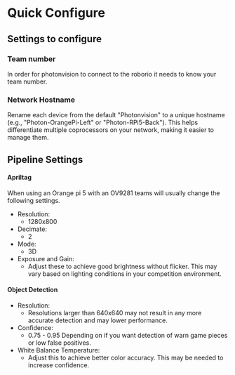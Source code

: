 # Quick Configure

## Settings to configure

### Team number

In order for photonvision to connect to the roborio it needs to know your team number.

### Network Hostname

Rename each device from the default "Photonvision" to a unique hostname (e.g., "Photon-OrangePi-Left" or "Photon-RPi5-Back"). This helps differentiate multiple coprocessors on your network, making it easier to manage them.

## Pipeline Settings

#### Apriltag

When using an Orange pi 5 with an OV9281 teams will usually change the following settings.

- Resolution:
  - 1280x800
- Decimate:
  - 2
- Mode:
  - 3D
- Exposure and Gain:
  - Adjust these to achieve good brightness without flicker. This may vary based on lighting conditions in your competition environment.

#### Object Detection

- Resolution:
  - Resolutions larger than 640x640 may not result in any more accurate detection and may lower performance.
- Confidence:
  - 0.75 - 0.95 Depending on if you want detection of warn game pieces or low false positives.
- White Balance Temperature:
  - Adjust this to achieve better color accuracy. This may be needed to increase confidence.
